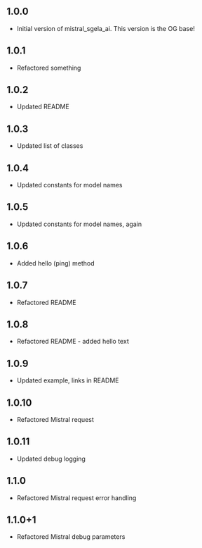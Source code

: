 ## 1.0.0

- Initial version of mistral_sgela_ai. This version is the OG base!


## 1.0.1

- Refactored something


## 1.0.2

- Updated README

## 1.0.3

- Updated list of classes


## 1.0.4

- Updated constants for model names

## 1.0.5

- Updated constants for model names, again

## 1.0.6

- Added hello (ping) method


## 1.0.7

- Refactored README

## 1.0.8

- Refactored README - added hello text

## 1.0.9

- Updated example, links in README

## 1.0.10

- Refactored Mistral request

## 1.0.11

- Updated debug logging

## 1.1.0

- Refactored Mistral request error handling

## 1.1.0+1

- Refactored Mistral debug parameters

